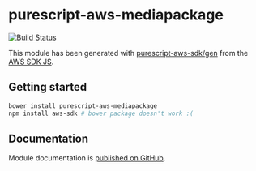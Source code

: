# purescript-aws-mediapackage

[![Build Status](https://app.wercker.com/status/5909b9e96d1080804b17a28f72f87b6b/s/master)](https://app.wercker.com/project/byKey/5909b9e96d1080804b17a28f72f87b6b)

This module has been generated with [purescript-aws-sdk/gen](https://github.com/purescript-aws-sdk/gen) from the [AWS SDK JS](https://github.com/aws/aws-sdk-js).

## Getting started

```sh
bower install purescript-aws-mediapackage
npm install aws-sdk # bower package doesn't work :(
```

## Documentation

Module documentation is [published on GitHub](https://github.com/purescript-aws-sdk/purescript-aws-mediapackage/tree/master/docs).
